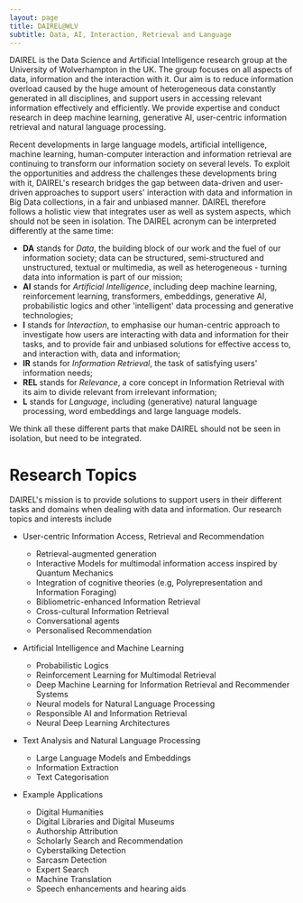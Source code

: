 ```yaml
---
layout: page
title: DAIREL@WLV
subtitle: Data, AI, Interaction, Retrieval and Language
---
```


DAIREL is the Data Science and Artificial Intelligence research group at the University of Wolverhampton in the UK. The group focuses on all aspects of data, information and the interaction with it. Our aim is to reduce information overload caused by the huge amount of heterogeneous data constantly generated in all disciplines, and support users in accessing relevant information effectively and efficiently. We provide expertise and conduct research in deep machine learning, generative AI, user-centric information retrieval and natural language processing.

Recent developments in large language models, artificial intelligence, machine learning, human-computer interaction and information retrieval are continuing to transform our information society on several levels. To exploit the opportunities and address the challenges these developments bring with it, DAIREL's research bridges the gap between data-driven and user-driven approaches to support users' interaction with data and information in Big Data collections, in a fair and unbiased manner. DAIREL therefore follows a holistic view that integrates user as well as system aspects, which should not be seen in isolation. The DAIREL acronym can be interpreted differently at the same time:

- **DA** stands for _Data_, the building block of our work and the fuel of our information society; data can be structured, semi-structured and unstructured, textual or multimedia, as well as heterogeneous - turning data into information is part of our mission;
- **AI** stands for _Artificial Intelligence_, including deep machine learning, reinforcement learning, transformers, embeddings, generative AI, probabilistic logics and other 'intelligent' data processing and generative technologies;
- **I** stands for _Interaction_, to emphasise our human-centric approach to investigate how users are interacting with data and information for their tasks, and to provide fair and unbiased solutions for effective access to, and interaction with, data and information;
- **IR** stands for _Information Retrieval_, the task of satisfying users' information needs;
- **REL** stands for _Relevance_, a core concept in Information Retrieval with its aim to divide relevant from irrelevant information;
- **L** stands for _Language_, including (generative) natural language processing, word embeddings and large language models.

We think all these different parts that make DAIREL should not be seen in isolation, but need to be integrated.

# Research Topics

DAIREL's mission is to provide solutions to support users in their different tasks and domains when dealing with data and information. Our research topics and interests include

* User-centric Information Access, Retrieval and Recommendation
  * Retrieval-augmented generation
  * Interactive Models for multimodal information access inspired by Quantum Mechanics
  * Integration of cognitive theories (e.g, Polyrepresentation and Information Foraging)
  * Bibliometric-enhanced Information Retrieval
  * Cross-cultural Information Retrieval
  * Conversational agents
  * Personalised Recommendation

* Artificial Intelligence and Machine Learning
  * Probabilistic Logics
  * Reinforcement Learning for Multimodal Retrieval
  * Deep Machine Learning for Information Retrieval and Recommender Systems
  * Neural models for Natural Language Processing
  * Responsible AI and Information Retrieval
  * Neural Deep Learning Architectures 

* Text Analysis and Natural Language Processing
  * Large Language Models and Embeddings
  * Information Extraction
  * Text Categorisation


* Example Applications
  * Digital Humanities
  * Digital Libraries and Digital Museums
  * Authorship Attribution
  * Scholarly Search and Recommendation
  * Cyberstalking Detection
  * Sarcasm Detection
  * Expert Search
  * Machine Translation
  * Speech enhancements and hearing aids

